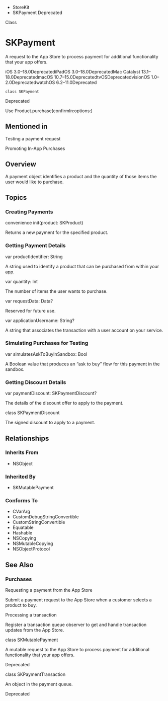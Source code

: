 

- StoreKit
-  SKPayment Deprecated

Class

# SKPayment

A request to the App Store to process payment for additional functionality that your app offers.

iOS 3.0–18.0DeprecatediPadOS 3.0–18.0DeprecatedMac Catalyst 13.1–18.0DeprecatedmacOS 10.7–15.0DeprecatedtvOSDeprecatedvisionOS 1.0–2.0DeprecatedwatchOS 6.2–11.0Deprecated

``` source
class SKPayment
```

Deprecated

Use Product.purchase(confirmIn:options:)

## Mentioned in 

Testing a payment request

Promoting In-App Purchases

## Overview

A payment object identifies a product and the quantity of those items the user would like to purchase.

## Topics

### Creating Payments

convenience init(product: SKProduct)

Returns a new payment for the specified product.

### Getting Payment Details

var productIdentifier: String

A string used to identify a product that can be purchased from within your app.

var quantity: Int

The number of items the user wants to purchase.

var requestData: Data?

Reserved for future use.

var applicationUsername: String?

A string that associates the transaction with a user account on your service.

### Simulating Purchases for Testing

var simulatesAskToBuyInSandbox: Bool

A Boolean value that produces an “ask to buy” flow for this payment in the sandbox.

### Getting Discount Details

var paymentDiscount: SKPaymentDiscount?

The details of the discount offer to apply to the payment.

class SKPaymentDiscount

The signed discount to apply to a payment.

## Relationships

### Inherits From

- NSObject

### Inherited By

- SKMutablePayment

### Conforms To

- CVarArg
- CustomDebugStringConvertible
- CustomStringConvertible
- Equatable
- Hashable
- NSCopying
- NSMutableCopying
- NSObjectProtocol

## See Also

### Purchases

Requesting a payment from the App Store

Submit a payment request to the App Store when a customer selects a product to buy.

Processing a transaction

Register a transaction queue observer to get and handle transaction updates from the App Store.

class SKMutablePayment

A mutable request to the App Store to process payment for additional functionality that your app offers.

Deprecated

class SKPaymentTransaction

An object in the payment queue.

Deprecated

